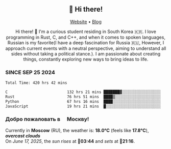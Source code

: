 <h2 align="center">👋 Hi there!</h2>
<p align="center">
  <a href="https://urdekcah.ru">Website</a> •
  <a href="https://urdekcah.blog">Blog</a>
</p>

<p align="center">
  Hi there! 👋 I'm a curious student residing in South Korea 🇰🇷. I love programming in Rust, C, and C++, and when it comes to spoken languages, Russian is my favorite(I have a deep fascination for Russia 🇷🇺, However, I approach current events with a neutral perspective, aiming to understand all sides without taking a political stance.). I am passionate about creating things, constantly exploring new ways to bring ideas to life.
</p>

### SINCE SEP 25 2024
<!--START_SECTION:waka-->
<!--LAST_WAKA_UPDATE:2025-06-17 18:09:36-->
```txt
Total Time: 420 hrs 42 mins

C                          132 hrs 21 mins ███████▓░░░░░░░░░░░░░░░░░   30.60 %
Rust                       76 hrs 51 mins  ████▒░░░░░░░░░░░░░░░░░░░░   17.77 %
Python                     67 hrs 16 mins  ████░░░░░░░░░░░░░░░░░░░░░   15.56 %
JavaScript                 19 hrs 21 mins  █░░░░░░░░░░░░░░░░░░░░░░░░   04.47 %
```
<!--END_SECTION:waka-->

<h3>Добро пожаловать в <img src="https://cdn-icons-png.flaticon.com/512/197/197408.png" width="13"/> Москву!</h3>

<!--START_SECTION:weather:moscow-->
<!--LAST_WEATHER_UPDATE:2025-06-17 18:09:34-->
Currently in **Moscow** (RU), the weather is: **18.0°C** (feels like **17.8°C**), ***overcast clouds***<br/>
On *June 17, 2025*, the *sun rises* at 🌅**03:44** and *sets* at 🌇**21:16**.
<!--END_SECTION:weather-->
